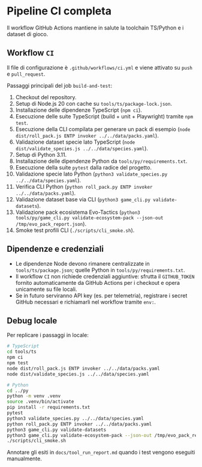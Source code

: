 # Pipeline CI completa

Il workflow GitHub Actions mantiene in salute la toolchain TS/Python e i dataset di gioco.

## Workflow `CI`

Il file di configurazione è `.github/workflows/ci.yml` e viene attivato su `push` e `pull_request`.

Passaggi principali del job `build-and-test`:

1. Checkout del repository.
2. Setup di Node.js 20 con cache su `tools/ts/package-lock.json`.
3. Installazione delle dipendenze TypeScript (`npm ci`).
4. Esecuzione delle suite TypeScript (build + unit + Playwright) tramite `npm test`.
5. Esecuzione della CLI compilata per generare un pack di esempio (`node dist/roll_pack.js ENTP invoker ../../data/packs.yaml`).
6. Validazione dataset specie lato TypeScript (`node dist/validate_species.js ../../data/species.yaml`).
7. Setup di Python 3.11.
8. Installazione delle dipendenze Python da `tools/py/requirements.txt`.
9. Esecuzione della suite `pytest` dalla radice del progetto.
10. Validazione specie lato Python (`python3 validate_species.py ../../data/species.yaml`).
11. Verifica CLI Python (`python roll_pack.py ENTP invoker ../../data/packs.yaml`).
12. Validazione dataset base via CLI (`python3 game_cli.py validate-datasets`).
13. Validazione pack ecosistema Evo-Tactics (`python3 tools/py/game_cli.py validate-ecosystem-pack --json-out /tmp/evo_pack_report.json`).
14. Smoke test profili CLI (`./scripts/cli_smoke.sh`).

## Dipendenze e credenziali

- Le dipendenze Node devono rimanere centralizzate in `tools/ts/package.json`; quelle Python in `tools/py/requirements.txt`.
- Il workflow `CI` non richiede credenziali aggiuntive: sfrutta il `GITHUB_TOKEN` fornito automaticamente da GitHub Actions per i checkout e opera unicamente su file locali.
- Se in futuro serviranno API key (es. per telemetria), registrare i secret GitHub necessari e richiamarli nel workflow tramite `env:`.

## Debug locale

Per replicare i passaggi in locale:

```bash
# TypeScript
cd tools/ts
npm ci
npm test
node dist/roll_pack.js ENTP invoker ../../data/packs.yaml
node dist/validate_species.js ../../data/species.yaml

# Python
cd ../py
python -m venv .venv
source .venv/bin/activate
pip install -r requirements.txt
pytest
python3 validate_species.py ../../data/species.yaml
python roll_pack.py ENTP invoker ../../data/packs.yaml
python3 game_cli.py validate-datasets
python3 game_cli.py validate-ecosystem-pack --json-out /tmp/evo_pack_report.json
./scripts/cli_smoke.sh
```

Annotare gli esiti in `docs/tool_run_report.md` quando i test vengono eseguiti manualmente.
